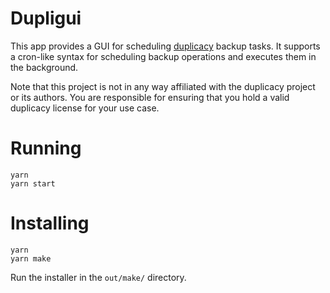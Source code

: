 # Dupligui
This app provides a GUI for scheduling [duplicacy](https://github.com/gilbertchen/duplicacy) backup
tasks. It supports a cron-like syntax for scheduling backup operations and executes them in the
background.

Note that this project is not in any way affiliated with the duplicacy project or its authors. You
are responsible for ensuring that you hold a valid duplicacy license for your use case.

# Running
```
yarn
yarn start
```

# Installing
```
yarn
yarn make
```

Run the installer in the `out/make/` directory.
